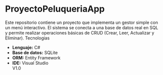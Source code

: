 # ProyectoPeluqueriaApp
Este repositorio contiene un proyecto que implementa un gestor simple con un menú interactivo. El sistema se conecta a una base de datos real en SQL y permite realizar operaciones básicas de CRUD (Crear, Leer, Actualizar y Eliminar).
Tecnologias
- **Lenguaje:** C#  
- **Base de datos:** SQLite  
- **ORM:** Entity Framework  
- **IDE:** Visual Studio  
V1.0
